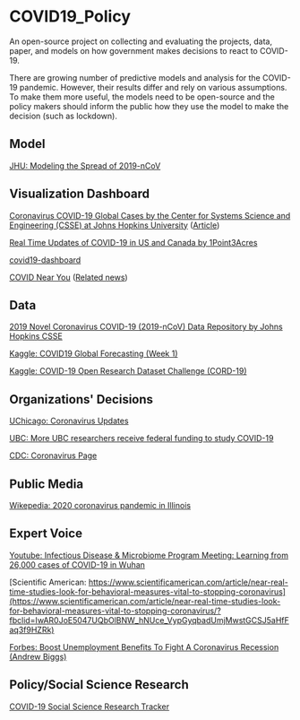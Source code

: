 # COVID19_Policy
An open-source project on collecting and evaluating the projects, data, paper, and models on how government makes decisions to react to COVID-19.

There are growing number of predictive models and analysis for the COVID-19 pandemic. However, their results differ and rely on various assumptions. To make them more useful, the models need to be open-source and the policy makers should inform the public how they use the model to make the decision (such as lockdown).

## Model

[JHU: Modeling the Spread of 2019-nCoV](https://systems.jhu.edu/research/public-health/ncov-model/)


## Visualization Dashboard

[Coronavirus COVID-19 Global Cases by the Center for Systems Science and Engineering (CSSE) at Johns Hopkins University](https://www.arcgis.com/apps/opsdashboard/index.html#/bda7594740fd40299423467b48e9ecf6)
([Article](https://www.thelancet.com/journals/laninf/article/PIIS1473-3099(20)30120-1/fulltext))

[Real Time Updates of COVID-19 in US and Canada by 1Point3Acres](https://coronavirus.1point3acres.com/en)

[covid19-dashboard](https://github.com/github/covid19-dashboard)

[COVID Near You](https://www.covidnearyou.org/#!/)
([Related news](https://www.cnbc.com/2020/03/23/coronavirus-tracking-site-built-by-amazon-apple-google-volunteers.html?fbclid=IwAR0hdGtgxjl1Z5xBLNyedUxycyu7OCnSeFM__tgmidK2zq4ArCCUL8c4Ibs))

## Data

[2019 Novel Coronavirus COVID-19 (2019-nCoV) Data Repository by Johns Hopkins CSSE](https://github.com/CSSEGISandData/COVID-19)

[Kaggle: COVID19 Global Forecasting (Week 1)](https://www.kaggle.com/c/covid19-global-forecasting-week-1/overview)

[Kaggle: COVID-19 Open Research Dataset Challenge (CORD-19)](https://www.kaggle.com/allen-institute-for-ai/CORD-19-research-challenge)


## Organizations' Decisions

[UChicago: Coronavirus Updates](https://coronavirusupdates.uchicago.edu/)

[UBC: More UBC researchers receive federal funding to study COVID-19](https://news.ubc.ca/2020/03/24/more-ubc-researchers-receive-federal-funding-to-study-covid-19/?fbclid=IwAR3hHY6GxM-LisvoJZEJRSQbq8a6GqBNdoTMVOc-c-7-cuFbk_4kU84bM7c)

[CDC: Coronavirus Page](https://www.cdc.gov/coronavirus/2019-ncov/index.html)



## Public Media
[Wikepedia: 2020 coronavirus pandemic in Illinois](https://en.wikipedia.org/wiki/2020_coronavirus_pandemic_in_Illinois)

## Expert Voice

[Youtube: Infectious Disease & Microbiome Program Meeting: Learning from 26,000 cases of COVID-19 in Wuhan](https://www.youtube.com/watch?v=aQ9KIO1eXTA)

[Scientific American: https://www.scientificamerican.com/article/near-real-time-studies-look-for-behavioral-measures-vital-to-stopping-coronavirus](https://www.scientificamerican.com/article/near-real-time-studies-look-for-behavioral-measures-vital-to-stopping-coronavirus/?fbclid=IwAR0JoE5047UQbOlBNW_hNUce_VypGyqbadUmjMwstGCSJ5aHfFaq3f9HZRk)

[Forbes: Boost Unemployment Benefits To Fight A Coronavirus Recession (Andrew Biggs)](https://www.forbes.com/sites/andrewbiggs/2020/03/17/boost-unemployment-benefits-to-fight-a-coronavirus-recession/#6368f46343ee)

## Policy/Social Science Research
[COVID-19 Social Science Research Tracker](https://github.com/natematias/covid-19-social-science-research)



